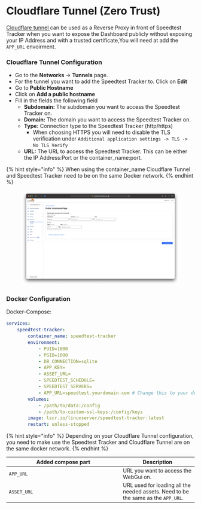 # Cloudflare Tunnel (Zero Trust)

[Cloudflare tunnel ](https://www.cloudflare.com/nl-nl/products/tunnel/)can be used as a Reverse Proxy in front of Speedtest Tracker when you want to expose the Dashboard publicly without exposing your IP Address and with a trusted certificate,You will need at add the `APP_URL` envoirment.

### Cloudflare Tunnel Configuration

* Go to the **Networks** -> **Tunnels** page.
* For the tunnel you want to add the Speedtest Tracker to. Click on **Edit**
* Go to **Public Hostname**
* Click on **Add a public hostname**
* Fill in the fields the following field&#x20;
  * **Subdomain:** The subdomain you want to access the Speedtest Tracker on.
  * **Domain:** The domain you want to access the Speedtest Tracker on.
  * **Type:** Connection type to the Speedtest Tracker (http/https)
    * When choosing HTTPS you will need to disable the TLS verification under `Additional application settings -> TLS -> No TLS Verify`
  * **URL:** The URL to access the Speedtest Tracker. This can be either the IP Address:Port or the container\_name:port.

{% hint style="info" %}
When using the container\_name Cloudflare Tunnel and Speedtest Tracker need to be on the same Docker network.
{% endhint %}

<figure><img src="../../.gitbook/assets/cf-tunnel.png" alt=""><figcaption></figcaption></figure>



### Docker Configuration

Docker-Compose:

```yaml
services:
    speedtest-tracker:
        container_name: speedtest-tracker
        environment:
            - PUID=1000
            - PGID=1000
            - DB_CONNECTION=sqlite
            - APP_KEY=
            - ASSET_URL=
            - SPEEDTEST_SCHEDULE=
            - SPEEDTEST_SERVERS=
            - APP_URL=speedtest.yourdomain.com # Change this to your domain name
        volumes:
            - /path/to/data:/config
            - /path/to-custom-ssl-keys:/config/keys
        image: lscr.io/linuxserver/speedtest-tracker:latest
        restart: unless-stopped
```

{% hint style="info" %}
Depending on your Cloudflare Tunnel configuration, you need to make use the Speedtest Tracker and Cloudflare Tunnel  are on the same docker network.
{% endhint %}

<table><thead><tr><th width="291">Added compose part</th><th>Description</th></tr></thead><tbody><tr><td><code>APP_URL</code></td><td>URL you want to access the WebGui on.</td></tr><tr><td><code>ASSET_URL</code></td><td>URL used for loading all the needed assets. Need to be the same as the <code>APP_URL</code>.</td></tr></tbody></table>
